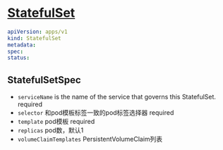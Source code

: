 # [StatefulSet](https://kubernetes.io/docs/reference/kubernetes-api/workload-resources/stateful-set-v1/)

```yaml
apiVersion: apps/v1
kind: StatefulSet
metadata:
spec:
status:
```

## StatefulSetSpec

- `serviceName` is the name of the service that governs this StatefulSet. required
- `selector` 和pod模板标签一致的pod标签选择器 required
- `template` pod模板 required
- `replicas` pod数，默认1
- `volumeClaimTemplates` PersistentVolumeClaim列表

